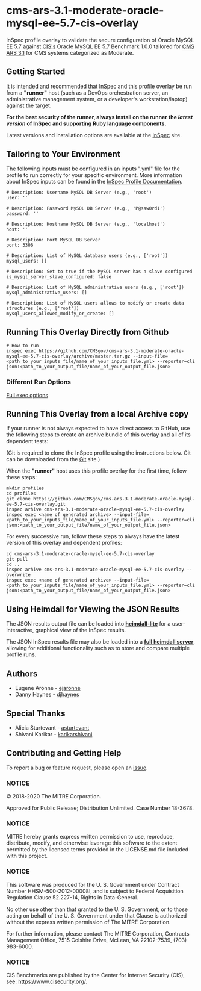# cms-ars-3.1-moderate-oracle-mysql-ee-5.7-cis-overlay
InSpec profile overlay to validate the secure configuration of Oracle MySQL EE 5.7 against [CIS's](https://www.cisecurity.org/cis-benchmarks/) Oracle MySQL EE 5.7 Benchmark 1.0.0 tailored for [CMS ARS 3.1](https://www.cms.gov/Research-Statistics-Data-and-Systems/CMS-Information-Technology/InformationSecurity/Info-Security-Library-Items/ARS-31-Publication.html) for CMS systems categorized as Moderate.

## Getting Started  
It is intended and recommended that InSpec and this profile overlay be run from a __"runner"__ host (such as a DevOps orchestration server, an administrative management system, or a developer's workstation/laptop) against the target.

__For the best security of the runner, always install on the runner the _latest version_ of InSpec and supporting Ruby language components.__ 

Latest versions and installation options are available at the [InSpec](http://inspec.io/) site.

## Tailoring to Your Environment
The following inputs must be configured in an inputs ".yml" file for the profile to run correctly for your specific environment. More information about InSpec inputs can be found in the [InSpec Profile Documentation](https://www.inspec.io/docs/reference/profiles/).
 
```
# Description: Username MySQL DB Server (e.g., 'root')
user: ''

# Description: Password MySQL DB Server (e.g., 'P@ssw0rd1')
password: ''

# Description: Hostname MySQL DB Server (e.g., 'localhost')
host: ''

# Description: Port MySQL DB Server
port: 3306

# Description: List of MySQL database users (e.g., ['root'])
mysql_users: []   

# Description: Set to true if the MySQL server has a slave configured
is_mysql_server_slave_configured: false

# Description: List of MySQL administrative users (e.g., ['root'])
mysql_administrative_users: [] 

# Description: List of MySQL users allows to modify or create data structures (e.g., ['root'])
mysql_users_allowed_modify_or_create: [] 
```

## Running This Overlay Directly from Github

```
# How to run
inspec exec https://github.com/CMSgov/cms-ars-3.1-moderate-oracle-mysql-ee-5.7-cis-overlay/archive/master.tar.gz --input-file=<path_to_your_inputs_file/name_of_your_inputs_file.yml> --reporter=cli json:<path_to_your_output_file/name_of_your_output_file.json>
```

### Different Run Options

  [Full exec options](https://docs.chef.io/inspec/cli/#options-3)

## Running This Overlay from a local Archive copy 

If your runner is not always expected to have direct access to GitHub, use the following steps to create an archive bundle of this overlay and all of its dependent tests:

(Git is required to clone the InSpec profile using the instructions below. Git can be downloaded from the [Git](https://git-scm.com/book/en/v2/Getting-Started-Installing-Git) site.)

When the __"runner"__ host uses this profile overlay for the first time, follow these steps: 

```
mkdir profiles
cd profiles
git clone https://github.com/CMSgov/cms-ars-3.1-moderate-oracle-mysql-ee-5.7-cis-overlay.git
inspec arhive cms-ars-3.1-moderate-oracle-mysql-ee-5.7-cis-overlay
inspec exec <name of generated archive> --input-file=<path_to_your_inputs_file/name_of_your_inputs_file.yml> --reporter=cli json:<path_to_your_output_file/name_of_your_output_file.json>
```

For every successive run, follow these steps to always have the latest version of this overlay and dependent profiles:

```
cd cms-ars-3.1-moderate-oracle-mysql-ee-5.7-cis-overlay
git pull
cd ..
inspec arhive cms-ars-3.1-moderate-oracle-mysql-ee-5.7-cis-overlay --overwrite
inspec exec <name of generated archive> --input-file=<path_to_your_inputs_file/name_of_your_inputs_file.yml> --reporter=cli json:<path_to_your_output_file/name_of_your_output_file.json>
```

## Using Heimdall for Viewing the JSON Results

The JSON results output file can be loaded into __[heimdall-lite](https://heimdall-lite.mitre.org/)__ for a user-interactive, graphical view of the InSpec results. 

The JSON InSpec results file may also be loaded into a __[full heimdall server](https://github.com/mitre/heimdall)__, allowing for additional functionality such as to store and compare multiple profile runs.

## Authors
* Eugene Aronne - [ejaronne](https://github.com/ejaronne)
* Danny Haynes - [djhaynes](https://github.com/djhaynes)

## Special Thanks
* Alicia Sturtevant - [asturtevant](https://github.com/asturtevant)
* Shivani Karikar - [karikarshivani](https://github.com/karikarshivani)

## Contributing and Getting Help
To report a bug or feature request, please open an [issue](https://github.com/CMSgov/cms-ars-3.1-moderate-oracle-mysql-ee-5.7-cis-overlay/issues/new).

### NOTICE

© 2018-2020 The MITRE Corporation.

Approved for Public Release; Distribution Unlimited. Case Number 18-3678.

### NOTICE 

MITRE hereby grants express written permission to use, reproduce, distribute, modify, and otherwise leverage this software to the extent permitted by the licensed terms provided in the LICENSE.md file included with this project.

### NOTICE  

This software was produced for the U. S. Government under Contract Number HHSM-500-2012-00008I, and is subject to Federal Acquisition Regulation Clause 52.227-14, Rights in Data-General.  

No other use other than that granted to the U. S. Government, or to those acting on behalf of the U. S. Government under that Clause is authorized without the express written permission of The MITRE Corporation.

For further information, please contact The MITRE Corporation, Contracts Management Office, 7515 Colshire Drive, McLean, VA  22102-7539, (703) 983-6000.

### NOTICE 

CIS Benchmarks are published by the Center for Internet Security (CIS), see: https://www.cisecurity.org/.
